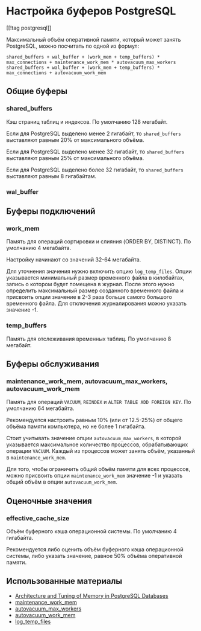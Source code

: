 Настройка буферов PostgreSQL
============================

[[!tag postgresql]]

Максимальный объём оперативной памяти, который может занять PostgreSQL, можно посчитать по одной из формул:

    shared_buffers + wal_buffer + (work_mem + temp_buffers) * max_connections + maintenance_work_mem * autovacuum_max_workers
    shared_buffers + wal_buffer + (work_mem + temp_buffers) * max_connections + autovacuum_work_mem

Общие буферы
------------

### shared_buffers

Кэш страниц таблиц и индексов. По умолчанию 128 мегабайт.

Если для PostgreSQL выделено менее 2 гигабайт, то `shared_buffers` выставляют равным 20% от максимального объёма.

Если для PostgreSQL выделено менее 32 гигабайт, то `shared_buffers` выставляют равным 25% от максимального объёма.

Если для PostgreSQL выделено более 32 гигабайт, то `shared_buffers` выставляют равным 8 гигабайтам.

### wal_buffer

Буферы подключений
------------------

### work_mem

Память для операций сортировки и слияния (ORDER BY, DISTINCT). По умолчанию 4 мегабайта.

Настройку начинают со значений 32-64 мегабайта.

Для уточнения значения нужно включить опцию `log_temp_files`. Опции указывается минимальный размер временного файла в килобайтах, запись о котором будет помещена в журнал. После этого нужно определить максимальный размер созданного временного файла и присвоить опции значение в 2-3 раза больше самого большого временного файла. Для отключения журналирования можно указать значение -1. 

### temp_buffers

Память для отслеживания временных таблиц. По умолчанию 8 мегабайт.

Буферы обслуживания
-------------------

### maintenance_work_mem, autovacuum_max_workers, autovacuum_work_mem

Память для операций `VACUUM`, `REINDEX` и `ALTER TABLE ADD FOREIGN KEY`. По умолчанию 64 мегабайта.

Рекомендуется настроить равным 10% (или от 12.5-25%) от общего объёма памяти компьютера, но не более 1 гигабайта.

Стоит учитывать значение опции `autovacuum_max_workers`, в которой указывается максимальное количество процессов, обрабатывающих операции `VACUUM`. Каждый из процессов может занять объём, указанный в `maintenance_work_mem`.

Для того, чтобы ограничить общий объём памяти для всех процессов, можно присвоить опции `maintenance_work_mem` значение -1 и указать общий объём в опции `autovacuum_work_mem`.

Оценочные значения
------------------

### effective_cache_size

Объём буферного кэша операционной системы. По умолчанию 4 гигабайта.

Рекомендуется либо оценить объём буферного кэша операционной системы, либо указать значение, равное 50% объёма оперативной памяти.

Использованные материалы
------------------------

* [Architecture and Tuning of Memory in PostgreSQL Databases](https://severalnines.com/database-blog/architecture-and-tuning-memory-postgresql-databases)
* [maintenance_work_mem](https://postgresqlco.nf/doc/en/param/maintenance_work_mem/)
* [autovacuum_max_workers](https://postgresqlco.nf/doc/en/param/autovacuum_max_workers/)
* [autovacuum_work_mem](https://postgresqlco.nf/doc/en/param/autovacuum_work_mem/)
* [log_temp_files](https://postgresqlco.nf/doc/en/param/log_temp_files/)
